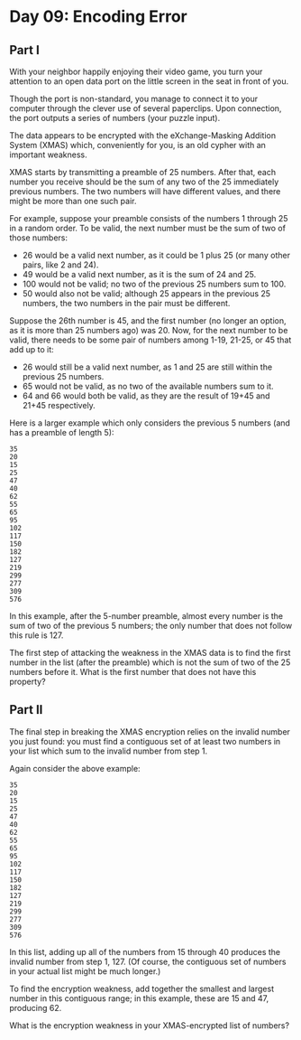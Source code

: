 # Day 09: Encoding Error

## Part I

With your neighbor happily enjoying their video game, you turn your attention to an open data port on the little screen
in the seat in front of you.

Though the port is non-standard, you manage to connect it to your computer through the clever use of several paperclips.
Upon connection, the port outputs a series of numbers (your puzzle input).

The data appears to be encrypted with the eXchange-Masking Addition System (XMAS) which, conveniently for you, is an
old cypher with an important weakness.

XMAS starts by transmitting a preamble of 25 numbers. After that, each number you receive should be the sum of any two
of the 25 immediately previous numbers. The two numbers will have different values, and there might be more than one
such pair.

For example, suppose your preamble consists of the numbers 1 through 25 in a random order. To be valid, the next number
must be the sum of two of those numbers:

* 26 would be a valid next number, as it could be 1 plus 25 (or many other pairs, like 2 and 24).
* 49 would be a valid next number, as it is the sum of 24 and 25.
* 100 would not be valid; no two of the previous 25 numbers sum to 100.
* 50 would also not be valid; although 25 appears in the previous 25 numbers, the two numbers in the pair must be
  different.

Suppose the 26th number is 45, and the first number (no longer an option, as it is more than 25 numbers ago) was 20.
Now, for the next number to be valid, there needs to be some pair of numbers among 1-19, 21-25, or 45 that add up to
it:

* 26 would still be a valid next number, as 1 and 25 are still within the previous 25 numbers.
* 65 would not be valid, as no two of the available numbers sum to it.
* 64 and 66 would both be valid, as they are the result of 19+45 and 21+45 respectively.

Here is a larger example which only considers the previous 5 numbers (and has a preamble of length 5):

    35
    20
    15
    25
    47
    40
    62
    55
    65
    95
    102
    117
    150
    182
    127
    219
    299
    277
    309
    576

In this example, after the 5-number preamble, almost every number is the sum of two of the previous 5 numbers; the only
number that does not follow this rule is 127.

The first step of attacking the weakness in the XMAS data is to find the first number in the list (after the preamble)
which is not the sum of two of the 25 numbers before it. What is the first number that does not have this property?

## Part II

The final step in breaking the XMAS encryption relies on the invalid number you just found: you must find a contiguous
set of at least two numbers in your list which sum to the invalid number from step 1.

Again consider the above example:

    35
    20
    15
    25
    47
    40
    62
    55
    65
    95
    102
    117
    150
    182
    127
    219
    299
    277
    309
    576

In this list, adding up all of the numbers from 15 through 40 produces the invalid number from step 1, 127. (Of course,
the contiguous set of numbers in your actual list might be much longer.)

To find the encryption weakness, add together the smallest and largest number in this contiguous range; in this example,
these are 15 and 47, producing 62.

What is the encryption weakness in your XMAS-encrypted list of numbers?
